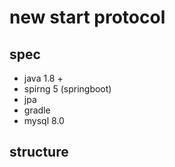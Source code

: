 # new start protocol


## spec

* java 1.8 + 
* spirng 5 (springboot)
* jpa
* gradle
* mysql 8.0

## structure

